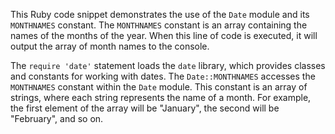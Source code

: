 This Ruby code snippet demonstrates the use of the `Date` module and its `MONTHNAMES` constant. The `MONTHNAMES` constant is an array containing the names of the months of the year. When this line of code is executed, it will output the array of month names to the console.

The `require 'date'` statement loads the `date` library, which provides classes and constants for working with dates. The `Date::MONTHNAMES` accesses the `MONTHNAMES` constant within the `Date` module. This constant is an array of strings, where each string represents the name of a month. For example, the first element of the array will be "January", the second will be "February", and so on.

